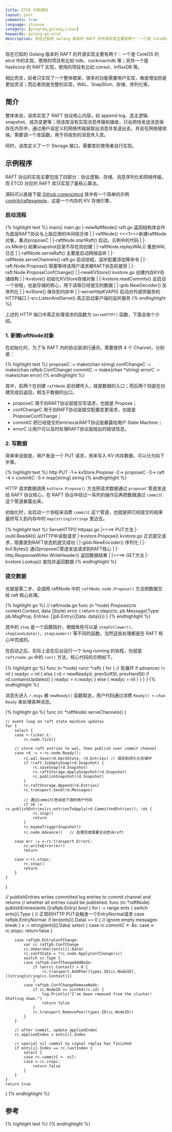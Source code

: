 ```yaml
---
title: ETCD 示例源码
layout: post
comments: true
language: chinese
category: [program,golang,linux]
keywords: golang,go,etcd
description: 现在已知的 Golang 版本的 RAFT 的开源实现主要有两个：一个是 CoreOS 的 etcd 中的实现，使用的项目有比如 tidb、cockroachdb 等；另外一个是 hashcorp 的 RAFT 实现，使用的项目有比如 consul、InfluxDB 等。相比而言，前者只实现了一个整体框架，很多的功能需要用户实现，难度增加但是更加灵活；而后者则是完整的实现，WAL、SnapShot、存储、序列化等。
---
```


现在已知的 Golang 版本的 RAFT 的开源实现主要有两个：一个是 CoreOS 的 etcd 中的实现，使用的项目有比如 tidb、cockroachdb 等；另外一个是 hashcorp 的 RAFT 实现，使用的项目有比如 consul、InfluxDB 等。

相比而言，前者只实现了一个整体框架，很多的功能需要用户实现，难度增加但是更加灵活；而后者则是完整的实现，WAL、SnapShot、存储、序列化等。

<!-- more -->

## 简介

整体来说，该库实现了 RAFT 协议核心内容，如 append log、选主逻辑、snapshot、成员变更等；但该库没有实现消息传输和接收，只会把待发送消息保存在内存中，通过用户自定义的网络传输层取出消息并发送出去，并且在网络接收端，需要调一个库函数，用于将收到的消息传入库。

同时，该库定义了一个 Storage 接口，需要库的使用者自行实现。


## 示例程序

RAFT 协议的实现主要包括了四部分：协议逻辑、存储、消息序列化和网络传输，而 ETCD 对应的 RAFT 库只实现了最核心算法。

源码可以直接下载 [Github coreos/etcd](https://github.com/coreos/etcd) 其中有一个简单的示例 [contrib/raftexample](https://github.com/coreos/etcd/tree/master/contrib/raftexample)，这是一个内存的 KV 存储引擎。


<!--
RAFT 交互流程相关的内容都放在 raftNode 中，而节点状态、IO调用、事件触发起点等入口都放在了 node 中，两者都在启动后起了一个 for-select 结构的协程循环处理各自负责的事件。
1) 递增currentTerm，投票给自己；2) 重置ElectionTimer；3) 向所有的服务器发送 RequestVote RPC请求
-->

### 启动流程

{% highlight text %}
main()                                  main.go
  |-newRaftNode()                       raft.go 返回结构体会作为底层RAFT协议与上层应用的中间结合体
  | |-raftNode()                        <<<1>>>新建raftNode对象，重点proposeC
  | |-raftNode.startRaft()              启动，示例中的代码
  |   |-os.Mkdir()                      如果snapshot目录不存在则创建
  |   |-raftNode.replayWAL()            重放WAL日志
  |   |-raftNode.serveRaft()            主要是启动网络监听
  |   |-raftNode.serveChannels()        raft.go 启动协程，监听配置添加等命令
  |     |-raft.Node.Propose()           阻塞等待该用户请求被RAFT状态机接受
  |     |-raft.Node.ProposeConfChange()
  |
  |-newKVStore()                        kvstore.go 创建内存KV存储结构
  | |-kvstore()                         初始化KVStore存储对象
  | |-kvstore.readCommits()             会启动一个协程，也是存储的核心，用于读取已经提交的数据
  |   |-gob.NewDecoder()                反序列化
  |   |-kvStore[]                       保存到内存中
  |
  |-serveHttpKVAPI()                    启动对外提供服务的HTTP端口
    |-srv.ListenAndServe()              真正启动客户端的监听服务
{% endhighlight %}

上述的 HTTP 端口中真正处理请求的函数为 `ServeHTTP()` 函数，下面会挨个介绍。

<!--
raftNode
raftNode是etcd中真正的执行者. 它主要是封装了一个Node的interface在里边，然后围绕这个interface做各种事情. 其中包括：

维护几个主要的数据通道: proposeC, confChangeC, commitC, errorC 等
节点的各种信息: id, peers, index, raftStorage, ...
WAL 的读写
snapshot 读写
状态机的操作等等
其中Node主要用到的一些方法有：

Tick()
Stop()
Advance()
ProposeConfChange(ctx context.Context, cc pb.ConfChange) error
ApplyConfChange(cc pb.ConfChange) *pb.ConfState
Propose(ctx context.Context, data []byte) error
Ready() <-chan Ready
Step(ctx context.Context, msg pb.Message) error
这些函数看名字都大体知道其作用，在这里我们先不细说，下面流程中会依次碰到。
-->


### 1. 新建raftNode对象

在初始化时，为了与 RAFT 内的协议层进行通讯，需要提供 4 个 Channel，分别是：

{% highlight text %}
proposeC := make(chan string)
confChangeC := make(chan raftpb.ConfChange)
commitC := make(chan *string)
errorC := make(chan error)
{% endhighlight %}

其中，前两个在创建 `raftNode` 前创建传入，就是数据的入口；而后两个则是在创建完成后返回，相当于数据的出口。

* proposeC 用于向RAFT协议层提交写请求，也就是 Propose；
* confChangeC 用于向RAFT协议层提交配置变更请求，也就是 ProposeConfChange；
* commitC 把已经提交的entries从RAFT协议层暴露给用户 State Machine；
* errorC 让用户可以及时处理RAFT协议层抛出的错误信息。

### 2. 写数据

简单来说就是，用户发送一个 PUT 请求，用来写入 KV 内存数据，可以分为如下步骤。

{% highlight text %}
http PUT -1-> kvStore.Propose -2-> proposeC -3-> raft -4-> commitC -5-> map[string] string
{% endhighlight %}

HTTP 请求数据调用 `kvStore.Propose()` 方法把请求数据通过 `proposeC` 管道发送给 RAFT 协议核心，在 RAFT 协议中经过一系列的操作后再把数据通过 `commitC` 这个管道暴露出来。

初始化时，会启动一个协程来消费 `commitC` 这个管道，也就是把已经提交的结果最终写入到内存中的 `map[string]stringe` 里边去。


<!--
需要指出的是用户代码在消费commitC的数据之前，还需要处理raft的snapshot数据. 例子中用的是etcd已经实现好的github.com/coreos/etcd/snap这个包来处理的. 在本例中做的事情其实非常简单，snapshot有正反两个相对的操作: 序列化和反序列化. 例子中直接对内存中的map做json.Marshal(s.kvStore) 和 json.Unmarshal(snapshot, &store)。

整个流程中真正能让我们感兴趣的应该在4. raft, 5. commitC, 以及5->6这几个部分。从这里开始复杂起来了，我们也不得不一步一步在代码中挖下去.
-->

{% highlight text %}
ServeHTTP()                httpapi.go
  |====> PUT方法
  |-ioutil.ReadAll()       从HTTP中读取请求
  |-kvstore.Propose()      kvstore.go 正式提交请求，阻塞直到RAFT状态机提交成功
  | |-glob.NewEncoder()    序列化
  | |-buf.Bytes()          通过proposeC管道发送请求到RAFT核心
  |
  |-http.ResponseWriter.WriteHeader() 返回数据结果
  |
  |====> GET方法
  |-kvstore.Lookup()       查找并返回数据
{% endhighlight %}





### 提交数据

也就是第二步，会调用 raftNode 中的 `raftNode.node.Propose()` 方法把数据交给 raft 核心处理。

{% highlight go %}
// raft/node.go
func (n *node) Propose(ctx context.Context, data []byte) error {
    return n.step(ctx, pb.Message{Type: pb.MsgProp, Entries: []pb.Entry{{Data: data}}})
}
{% endhighlight %}

其中的 `step` 是一个函数指针，根据角色可以是 `stepFollower()`、`stepCandidate()`、`stepLeader()` 等不同的函数，当然这些处理都是在 RAFT 核心中完成的。



在启动之后，实际上会在后台运行一个 long running 的协程，也就是 `raft/node.go` 中的 `run()` 方法，核心代码的示例如下。

{% highlight go %}
func (n *node) run(r *raft) {
	for { // 死循环
		if advancec != nil {
			readyc = nil
		} else {
			rd = newReady(r, prevSoftSt, prevHardSt)
			if rd.containsUpdates() {
				readyc = n.readyc
			} else {
				readyc = nil
			}
		}
	}
}
{% endhighlight %}

消息先进入 `r.msgs` 被 `newReady()` 函数取走，用户代码通过消费 `Ready() <-chan Ready` 来处理各种消息。

<!--
之所有消息没有立刻通过commitC暴露给用户的state machine, 就是因为上边我们了解掉的commit的过程。当raft说这个消息已经被commit掉了，它就会以committedEntries身份出现。这时候用户代码需要负责自己把这些committedEntries通过commitC抛给State Machine.
-->


{% highlight go %}
func (rc *raftNode) serveChannels() {

	// event loop on raft state machine updates
	for {
		select {
		case <-ticker.C:
			rc.node.Tick()

		// store raft entries to wal, then publish over commit channel
		case rd := <-rc.node.Ready():
			rc.wal.Save(rd.HardState, rd.Entries) // 保存到持久化存储中
			if !raft.IsEmptySnap(rd.Snapshot) {
				rc.saveSnap(rd.Snapshot)
				rc.raftStorage.ApplySnapshot(rd.Snapshot)
				rc.publishSnapshot(rd.Snapshot)
			}
			rc.raftStorage.Append(rd.Entries)
			rc.transport.Send(rd.Messages)

			// 通过commitC告诉给下游的用户代码
			if ok := rc.publishEntries(rc.entriesToApply(rd.CommittedEntries)); !ok {
				rc.stop()
				return
			}
			rc.maybeTriggerSnapshot()
			rc.node.Advance()   // 处理完成需要主动告诉raft

		case err := <-rc.transport.ErrorC:
			rc.writeError(err)
			return

		case <-rc.stopc:
			rc.stop()
			return
		}
	}
}

// publishEntries writes committed log entries to commit channel and returns
// whether all entries could be published.
func (rc *raftNode) publishEntries(ents []raftpb.Entry) bool {
	for i := range ents {
		switch ents[i].Type {
		// 正常的HTTP PUT会触发一个EntryNormal请求
		case raftpb.EntryNormal:
			if len(ents[i].Data) == 0 {
				// ignore empty messages
				break
			}
			s := string(ents[i].Data)
			select {
			case rc.commitC <- &s:
			case <-rc.stopc:
				return false
			}

		case raftpb.EntryConfChange:
			var cc raftpb.ConfChange
			cc.Unmarshal(ents[i].Data)
			rc.confState = *rc.node.ApplyConfChange(cc)
			switch cc.Type {
			case raftpb.ConfChangeAddNode:
				if len(cc.Context) > 0 {
					rc.transport.AddPeer(types.ID(cc.NodeID), []string{string(cc.Context)})
				}
			case raftpb.ConfChangeRemoveNode:
				if cc.NodeID == uint64(rc.id) {
					log.Println("I've been removed from the cluster! Shutting down.")
					return false
				}
				rc.transport.RemovePeer(types.ID(cc.NodeID))
			}
		}

		// after commit, update appliedIndex
		rc.appliedIndex = ents[i].Index

		// special nil commit to signal replay has finished
		if ents[i].Index == rc.lastIndex {
			select {
			case rc.commitC <- nil:
			case <-rc.stopc:
				return false
			}
		}
	}
	return true
}
{% endhighlight %}

## 参考

<!--
https://zhuanlan.zhihu.com/distributed-storage

RAFT C语言的实现
https://github.com/willemt/raft

Leader election
Log replicationLog compaction
Membership changesLeader transfer
Linearizable/Lease read


基本流程是？
优化点包含了哪些？
核心处理流程：A) AppendLog；B) 选主；C) Snapshot；D) 成员变更等。
存储的接口通过 type Storage interface 指定，其中示例中直接使用了库中的 MemoryStorage 实现，每次从 WAL 和 Snapshot 中读取并恢复到内存中。
-->

{% highlight text %}
{% endhighlight %}
